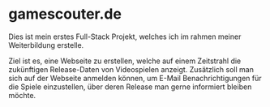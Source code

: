 # gamescouter.de

Dies ist mein erstes Full-Stack Projekt, welches ich im rahmen meiner Weiterbildung erstelle.

Ziel ist es, eine Webseite zu erstellen, welche auf einem Zeitstrahl die zukünftigen Release-Daten von Videospielen anzeigt. 
Zusätzlich soll man sich auf der Webseite anmelden können, um E-Mail Benachrichtigungen für die Spiele einzustellen, über deren Release man gerne informiert bleiben möchte.

